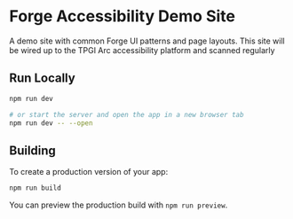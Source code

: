 # Forge Accessibility Demo Site

A demo site with common Forge UI patterns and page layouts. This site will be wired up to the TPGI Arc accessibility platform and scanned regularly

## Run Locally

```bash
npm run dev

# or start the server and open the app in a new browser tab
npm run dev -- --open
```

## Building

To create a production version of your app:

```bash
npm run build
```

You can preview the production build with `npm run preview`.
